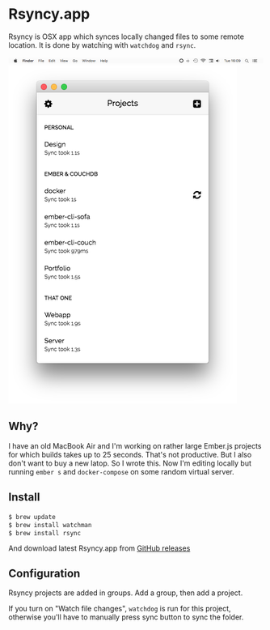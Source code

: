 # Rsyncy.app

Rsyncy is OSX app which synces locally changed files to some remote location. It is done by watching with `watchdog` and `rsync`.

![Navigation bar](https://raw.githubusercontent.com/ampatspell/rsyncy/master/doc/images/top.png)
![Rsyncy.app](https://raw.githubusercontent.com/ampatspell/rsyncy/master/doc/images/rsyncy.png)

## Why?

I have an old MacBook Air and I'm working on rather large Ember.js projects for which builds takes up to 25 seconds. That's not productive.
But I also don't want to buy a new latop. So I wrote this. Now I'm editing locally but running `ember s` and `docker-compose` on some random virtual server.

## Install

```
$ brew update
$ brew install watchman
$ brew install rsync
```

And download latest Rsyncy.app from [GitHub releases](https://github.com/ampatspell/rsyncy/releases)

## Configuration

Rsyncy projects are added in groups. Add a group, then add a project.

If you turn on "Watch file changes", `watchdog` is run for this project, otherwise you'll have to manually press sync button to sync the folder.

